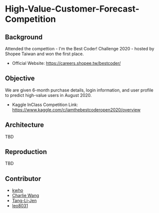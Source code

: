 # High-Value-Customer-Forecast-Competition

## Background
Attended the compettion - I'm the Best Coder! Challenge 2020 - hosted by Shopee Taiwan and won the first place.  

- Official Website: https://careers.shopee.tw/bestcoder/  

  
## Objective
We are given 6-month purchase details, login information, and user profile to predict high-value users in August 2020.
- Kaggle InClass Competition Link: https://www.kaggle.com/c/iamthebestcoderopen2020/overview

## Architecture
TBD
## Reproduction
TBD

## Contributor
- [kwho](https://github.com/kunw-ho)
- [Charlie Wang](https://github.com/wwater-wang)
- [Tang-Li-Jen](https://github.com/Tang-Li-Jen)
- [leo8031](https://github.com/leo8031)

